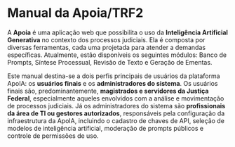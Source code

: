# Manual da Apoia/TRF2

A **Apoia** é uma aplicação web que possibilita o uso da **Inteligência Artificial Generativa** no contexto dos processos judiciais. Ela é composta por diversas ferramentas, cada uma projetada para atender a demandas específicas. Atualmente, estão disponíveis os seguintes módulos: Banco de Prompts, Síntese Processual, Revisão de Texto e Geração de Ementas.

Este manual destina-se a dois perfis principais de usuários da plataforma ApoIA: os **usuários finais** e os **administradores do sistema**. Os usuários finais são, predominantemente, **magistrados e servidores da Justiça Federal**, especialmente aqueles envolvidos com a análise e movimentação de processos judiciais. Já os administradores do sistema são **profissionais da área de TI ou gestores autorizados**, responsáveis pela configuração da infraestrutura da ApoIA, incluindo o cadastro de chaves de API, seleção de modelos de inteligência artificial, moderação de prompts públicos e controle de permissões de uso.

